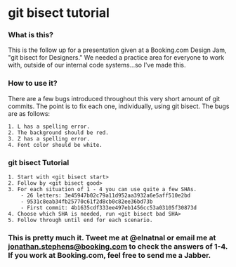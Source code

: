 # git bisect tutorial

### What is this?
This is the follow up for a presentation given at a Booking.com Design Jam, "git bisect for Designers." We needed a practice area for everyone to work with, outside of our internal code systems...so I've made this.

### How to use it?
There are a few bugs introduced throughout this very short amount of git commits. The point is to fix each one, individually, using git bisect. The bugs are as follows:

	1. L has a spelling error.
	2. The background should be red.
	3. Z has a spelling error.
	4. Font color should be white.

### git bisect Tutorial

	1. Start with <git bisect start>
	2. Follow by <git bisect good>
	3. For each situation of 1 - 4 you can use quite a few SHAs. 
		- 26 letters: 3e45947b02c79a11d952aa3932a6e5aff510e2bd
		- 9531c8eab34fb25770c61f2d8cb0c82ee36bd73b
		- First commit: 4b1635cdf333ee497eb1456cc53a03105f30873d
	4. Choose which SHA is needed, run <git bisect bad SHA>
	5. Follow through until end for each scenario.


### This is pretty much it. Tweet me at @elnatnal or email me at jonathan.stephens@booking.com to check the answers of 1-4. If you work at Booking.com, feel free to send me a Jabber.
